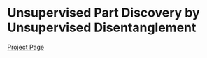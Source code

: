 # Unsupervised Part Discovery by Unsupervised Disentanglement

[Project Page](https://compvis.github.io/unsupervised-part-segmentation)
